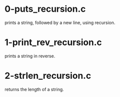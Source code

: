 # 0-puts_recursion.c
prints a string, followed by a new line, using recursion.
# 1-print_rev_recursion.c
prints a string in reverse.
# 2-strlen_recursion.c
returns the length of a string.
